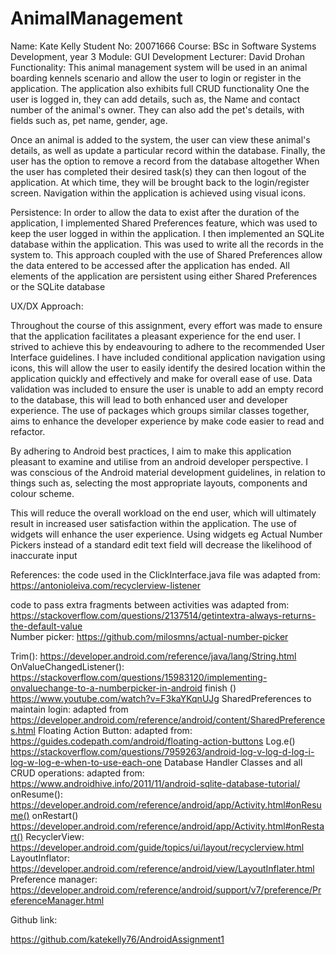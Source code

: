 # AnimalManagement
Name: Kate Kelly 
Student No: 20071666
Course: BSc in Software Systems Development, year 3 
Module: GUI Development
Lecturer: David Drohan  
Functionality:
This animal management system will be used in an animal boarding kennels scenario and allow the user to login or register in the application. 
The application also exhibits full CRUD functionality 
One the user is logged in, they can add details, such as, the Name and contact number of the animal's owner. They can also add the pet's details, with fields such as, pet name, gender, age.

Once an animal is added to the system, the user can view these animal's details, as well as update a particular record within the database. Finally, the user has the option to remove a record from the database altogether 
When the user has completed their desired task(s) they can then logout of the application. At which time, they will be brought back to the login/register screen.
Navigation within the application is achieved using visual icons. 

Persistence:
In order to allow the data to exist after the duration of the application, I implemented Shared Preferences feature, which was used to keep the user logged in within the application.
I then implemented an SQLite database within the application. This was used to write all the records in the system to. This approach coupled with the use of Shared Preferences allow the data entered to be accessed after the application has ended.
All elements of the application are persistent using either Shared Preferences or the SQLite database

UX/DX Approach:
 
Throughout the course of this assignment, every effort was made to ensure that the application facilitates a pleasant experience for the end user. I strived to achieve this by endeavouring to adhere to the recommended User Interface guidelines. I have included conditional application navigation using icons, this will allow the user to easily identify the desired location within the application quickly and effectively and make for overall ease of use. Data validation was included to ensure the user is unable to add an empty record to the database, this will lead to both enhanced user and developer experience. The use of packages which groups similar classes together, aims to enhance the developer experience by make code easier to read and refactor.
 
By adhering to Android best practices, I aim to make this application pleasant to examine and utilise from an android developer perspective. I was conscious of the Android material development guidelines, in relation to things such as, selecting the most appropriate layouts, components and colour scheme. 

This will reduce the overall workload on the end user, which will ultimately result in increased user satisfaction within the application. The use of widgets will enhance the user experience. Using widgets eg Actual Number Pickers instead of a standard edit text field will decrease the likelihood of inaccurate input

References:
the code used in the ClickInterface.java file was adapted from:
https://antonioleiva.com/recyclerview-listener 

code to pass extra fragments between activities was adapted from: https://stackoverflow.com/questions/2137514/getintextra-always-returns-the-default-value  
Number picker: https://github.com/milosmns/actual-number-picker 
 
 Trim(): https://developer.android.com/reference/java/lang/String.html 
OnValueChangedListener():
https://stackoverflow.com/questions/15983120/implementing-onvaluechange-to-a-numberpicker-in-android 
finish ()
https://www.youtube.com/watch?v=F3kaYKqnUJg 
SharedPreferences to maintain login: adapted from
https://developer.android.com/reference/android/content/SharedPreferences.html 
Floating Action Button: adapted from: https://guides.codepath.com/android/floating-action-buttons 
Log.e() https://stackoverflow.com/questions/7959263/android-log-v-log-d-log-i-log-w-log-e-when-to-use-each-one 
Database Handler Classes and all CRUD operations: adapted from: https://www.androidhive.info/2011/11/android-sqlite-database-tutorial/ 
onResume(): https://developer.android.com/reference/android/app/Activity.html#onResume() 
onRestart() https://developer.android.com/reference/android/app/Activity.html#onRestart() 
RecyclerView: https://developer.android.com/guide/topics/ui/layout/recyclerview.html 
LayoutInflator: https://developer.android.com/reference/android/view/LayoutInflater.html 
Preference manager: https://developer.android.com/reference/android/support/v7/preference/PreferenceManager.html 

 Github link:

https://github.com/katekelly76/AndroidAssignment1 
 

